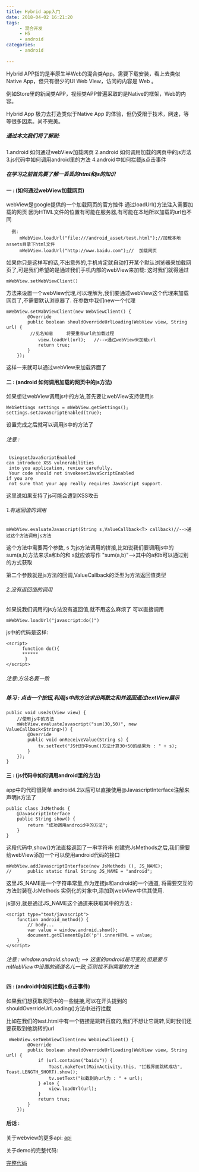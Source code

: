 ```yaml
---
title: Hybrid app入门
date: 2018-04-02 16:21:20
tags: 
     - 混合开发
     - H5
     - android
categories: 
     - android
     
---
```

Hybrid APP指的是半原生半Web的混合类App。需要下载安装，看上去类似Native App，但只有很少的UI Web View，访问的内容是 Web 。

例如Store里的新闻类APP，视频类APP普遍采取的是Native的框架，Web的内容。

Hybrid App 极力去打造类似于Native App 的体验，但仍受限于技术，网速，等等很多因素。尚不完美。


<!-- more -->

##### 通过本文我们将了解到:
1.android 如何通过webView加载网页
2.android 如何调用加载的网页中的js方法
3.js代码中如何调用android里的方法
4.android中如何拦截js点击事件
　
##### 在学习之前首先要了解一丢丢的html和js的知识

#### 一  :  (如何通过webView加载网页)
webView是google提供的一个加载网页的官方控件
通过loadUrl()方法注入需要加载的网页
因为HTML文件的位置有可能在服务器,有可能在本地所以加载的url也不同
         
      例:
         mWebView.loadUrl("file:///android_asset/test.html");//加载本地assets目录下html文件
         mWebView.loadUrl("http://www.baidu.com");//  加载网页
如果你只是这样写的话,不出意外的,手机肯定就自动打开某个默认浏览器来加载网页了,可是我们希望的是通过我们手机内部的webView来加载:
这时我们就得通过
    
    mWebView.setWebViewClient()
方法来设置一个webView代理,可以理解为,我们要通过webView这个代理来加载网页了,不需要默认浏览器了.
在参数中我们new一个代理

    mWebView.setWabViewClient(new WebViewClient() {
            @Override
            public boolean shouldOverrideUrlLoading(WebView view, String url) {               
             //见名知意     将要重写url的加载过程
                view.loadUrl(url);   //-->通过webView来加载url
                return true;
            }
        });
这样一来就可以通过webView来加载界面了

#### 二  : (android 如何调用加载的网页中的js方法)

   如果想让webView调用js中的方法,首先要让webView支持使用js
        
    WebSettings settings = mWebView.getSettings();
    settings.setJavaScriptEnabled(true);
设置完成之后就可以调用js中的方法了

###### 注意 : 
     UsingsetJavaScriptEnabled
    can introduce XSS vulnerabilities 
     into you application, review carefully. 
     Your code should not invokesetJavaScriptEnabled
    if you are 
     not sure that your app really requires JavaScript support.

这里说如果支持了js可能会遭到XSS攻击

###### 1.有返回值的调用
    mWebView.evaluateJavascript(String s,ValueCallback<T> callback)//-->通过这个方法调用js方法
这个方法中需要两个参数, s  为js方法调用的拼接,比如说我们要调用js中的
sum(a,b)方法来求a和b的和
s就应该写作 "sum(a,b)"-->其中的a和b可以通过别的方式获取

第二个参数就是js方法的回调,ValueCallback的泛型为方法返回值类型
###### 2.没有返回值的调用
如果说我们调用的js方法没有返回值,就不用这么麻烦了
可以直接调用

    mWebView.loadUrl("javascript:do()")
js中的代码是这样:

    <script>
          function do(){
          ******
           }
    </script>
###### 注意:方法名要一致


##### 练习 : 点击一个按钮,利用js中的方法求出两数之和并返回通过textView展示

    public void useJs(View view) {
        //使用js中的方法
        mWebView.evaluateJavascript("sum(30,50)", new ValueCallback<String>() {
            @Override
            public void onReceiveValue(String s) {
                tv.setText("JS代码中sum()方法计算30+50的结果为 : " + s);
            }
        });
    }

#### 三  :  (js代码中如何调用android里的方法)

app中的代码很简单
android4.2以后可以直接使用@JavascriptInterface注解来声明js方法了

    public class JsMethods {
        @JavascriptInterface
        public String show() {
            return "成功调用android中的方法";
        }
    }
这段代码中,show()方法直接返回了一串字符串
创建完JsMethods之后,我们需要给webView添加一个可以使用android代码的接口

    mWebView.addJavascriptInterface(new JsMethods (), JS_NAME);
    //      public static final String JS_NAME = "android";
这里JS_NAME是一个字符串常量,作为连接js和android的一个通道,
将需要交互的方法封装在JsMethods 实例化的对象中,添加到webView中供其使用.

js部分,就是通过JS_NAME这个通道来获取其中的方法 : 

    <script type="text/javascript">
		function android_method() {
			// body...
			var value = window.android.show();
			document.getElementById('p').innerHTML = value;
		}
	</script>
###### 注意 : window.android.show(); --> 这里的android是可变的,但是要与mWebView中设置的通道名儿一致,否则找不到需要的方法


#### 四 : (android中如何拦截js点击事件)
如果我们想获取网页中的一些链接,可以在开头提到的shouldOverrideUrlLoading()方法中进行拦截

比如在我们的test.html中有一个链接是跳转百度的,我们不想让它跳转,同时我们还要获取到他跳转的url

     mWebView.setWebViewClient(new WebViewClient() {
            @Override
            public boolean shouldOverrideUrlLoading(WebView view, String url) {
                if (url.contains("baidu")) {
                    Toast.makeText(MainActivity.this, "拦截界面跳转成功", Toast.LENGTH_SHORT).show();
                    tv.setText("拦截到的url为 : " + url);
                } else {
                    view.loadUrl(url);
                }
                return true;
            }
        });
#### 后话 :

关于webview的更多api:
[api](https://developer.android.google.cn/reference/android/webkit/WebView.html)

关于demo的完整代码:

 [完整代码](https://github.com/dafaWang/H5SimpleAPP)
